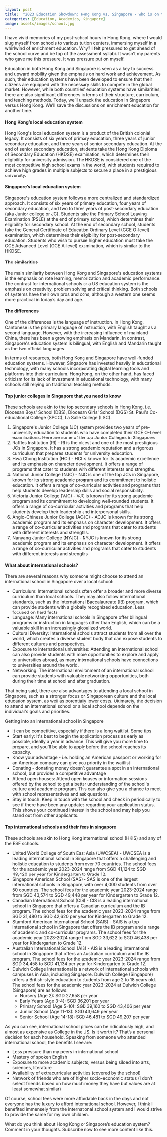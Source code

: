 ```yaml
---
layout: post
title:  "2023 Education Showdown: Hong Kong vs. Singapore - who is on top?"
categories: [Education, Academics, Singapore]
image: assets/images/school.jpg
---
```

I have vivid memories of my post-school hours in Hong Kong, where I would slug myself from schools to various tuition centers, immersing myself in a whirlwind of enrichment education. Why? I felt pressured to get ahead of the school curve and be top of the assessment syllabi. It wasn’t my parents who gave me this pressure. It was pressure put on myself.

Education in both Hong Kong and Singapore is seen as a key to success and upward mobility given the emphasis on hard work and achievement. As such, their education systems have been developed to ensure that their citizens are equipped with the necessary skills to compete in the global market. However, while both countries' education systems have similarities, there are also significant differences in terms of their structure, curriculum, and teaching methods. Today, we’ll unpack the education in Singapore versus Hong Kong. We’ll save the discussions on enrichment education for another time.

#### Hong Kong’s local education system
Hong Kong's local education system is a product of the British colonial legacy. It consists of six years of primary education, three years of junior secondary education, and three years of senior secondary education. At the end of senior secondary education, students take the Hong Kong Diploma of Secondary Education (HKDSE) examination, which determines their eligibility for university admission. The HKDSE is considered one of the most competitive high school exams in the world, with students required to achieve high grades in multiple subjects to secure a place in a prestigious university.

#### Singapore’s local education system
Singapore's education system follows a more centralized and standardized approach. It consists of six years of primary education, four years of secondary education, and two to three years of post-secondary education (aka Junior college or JC). Students take the Primary School Leaving Examination (PSLE) at the end of primary school, which determines their eligibility for secondary school. At the end of secondary school, students take the General Certificate of Education Ordinary Level (GCE O-level) examination, which determines their eligibility for post-secondary education. Students who wish to pursue higher education must take the GCE Advanced Level (GCE A-level) examination, which is similar to the HKDSE.

#### The similarities
The main similarity between Hong Kong and Singapore's education systems is the emphasis on rote learning, memorization and academic performance. The contrast for international schools or a US education system is the emphasis on creativity, problem solving and critical thinking. Both schools of systems have their own pros and cons, although a western one seems more practical in today’s day and age.

#### The differences
One of the differences is the language of instruction. In Hong Kong, Cantonese is the primary language of instruction, with English taught as a second language. However, with the increasing influence of mainland China, there has been a growing emphasis on Mandarin. In contrast, Singapore's education system is bilingual, with English and Mandarin taught as the two official languages.

In terms of resources, both Hong Kong and Singapore have well-funded education systems. However, Singapore has invested heavily in educational technology, with many schools incorporating digital learning tools and platforms into their curriculum. Hong Kong, on the other hand, has faced criticism for its lack of investment in educational technology, with many schools still relying on traditional teaching methods.

#### Top junior colleges in Singapore that you need to know

These schools are akin to the top secondary schools in Hong Kong, i.e. Diocesan Boys' School (DBS), Diocesan Girls' School (DGS) St. Paul's Co-educational College (SPCC), La Salle College (LSC).

1. Singapore's Junior College (JC) system provides two years of pre-university education to students who have completed their GCE O-Level examinations. Here are some of the top Junior Colleges in Singapore:
2. Raffles Institution (RI) - RI is the oldest and one of the most prestigious JCs in Singapore. It has a strong academic reputation and a rigorous curriculum that prepares students for university education.
3. Hwa Chong Institution (HCI) - HCI is known for its academic excellence and its emphasis on character development. It offers a range of programs that cater to students with different interests and strengths.
4. National Junior College (NJC) - NJC is one of the top JCs in Singapore, known for its strong academic program and its commitment to holistic education. It offers a range of co-curricular activities and programs that help students develop leadership skills and social responsibility.
5. Victoria Junior College (VJC) - VJC is known for its strong academic program and its commitment to developing well-rounded students. It offers a range of co-curricular activities and programs that help students develop their leadership and interpersonal skills.
6. Anglo-Chinese Junior College (ACJC) - ACJC is known for its strong academic program and its emphasis on character development. It offers a range of co-curricular activities and programs that cater to students with different interests and strengths.
7. Nanyang Junior College (NYJC) - NYJC is known for its strong academic program and its emphasis on character development. It offers a range of co-curricular activities and programs that cater to students with different interests and strengths

#### What about international schools?

There are several reasons why someone might choose to attend an international school in Singapore over a local school:
+ Curriculum: International schools often offer a broader and more diverse curriculum than local schools. They may also follow international standards, such as the International Baccalaureate (IB) program, which can provide students with a globally recognized education. Less focused on hard facts
+ Language: Many international schools in Singapore offer bilingual programs or instruction in languages other than English, which can be a valuable skill in an increasingly globalized world.
+ Cultural Diversity: International schools attract students from all over the world, which creates a diverse student body that can expose students to different cultures and perspectives.
+ Exposure to international universities: Attending an international school can also provide students with more opportunities to explore and apply to universities abroad, as many international schools have connections to universities around the world.
+ Networking: The international environment of an international school can provide students with valuable networking opportunities, both during their time at school and after graduation.

That being said, there are also advantages to attending a local school in Singapore, such as a stronger focus on Singaporean culture and the local education system, as well as potentially lower costs. Ultimately, the decision to attend an international school or a local school depends on the individual's goals and priorities.

Getting into an international school in Singapore 
+ It can be competitive, especially if there is a long waitlist. Some tips
+ Start early: It's best to begin the application process as early as possible, ideally a year in advance. This will give you more time to prepare, and you'll be able to apply before the school reaches its capacity.
+ Know your advantage - i.e. holding an American passport or working for an American company can give you priority in the waitlist
+ Donating - donating money doesn’t guarantee a spot in an international school, but provides a competitive advantage
+ Attend open houses: Attend open houses or information sessions offered by the school to get a better understanding of the school's culture and academic program. This can also give you a chance to meet with school representatives and ask questions.
+ Stay in touch: Keep in touch with the school and check in periodically to see if there have been any updates regarding your application status. This shows your continued interest in the school and may help you stand out from other applicants.

#### Top international schools and their fees in singapore

These schools are akin to Hong Kong international school (HKIS) and any of the ESF schools.

+ United World College of South East Asia (UWCSEA) - UWCSEA is a leading international school in Singapore that offers a challenging and holistic education to students from over 70 countries. The school fees for the academic year 2023-2024 range from SGD 41,124 to SGD 48,420 per year for Kindergarten to Grade 12.
+ Singapore American School (SAS) - SAS is one of the largest international schools in Singapore, with over 4,000 students from over 50 countries. The school fees for the academic year 2023-2024 range from SGD 43,574 to SGD 49,448 per year for Kindergarten to Grade 12.
+ Canadian International School (CIS) - CIS is a leading international school in Singapore that offers a Canadian curriculum and the IB program. The school fees for the academic year 2023-2024 range from SGD 31,480 to SGD 42,620 per year for Kindergarten to Grade 12.
+ Stamford American International School (SAIS) - SAIS is a top international school in Singapore that offers the IB program and a range of academic and co-curricular programs. The school fees for the academic year 2023-2024 range from SGD 33,622 to SGD 46,438 per year for Kindergarten to Grade 12.
+ Australian International School (AIS) - AIS is a leading international school in Singapore that offers an Australian curriculum and the IB program. The school fees for the academic year 2023-2024 range from SGD 34,458 to SGD 41,134 per year for Kindergarten to Grade 12.
+ Dulwich College International is a network of international schools with campuses in Asia, including Singapore. Dulwich College (Singapore) offers a British-style education to students from age 2 to 18 years old. The school fees for the academic year 2023-2024 at Dulwich College (Singapore) are as follows:
    + Nursery (Age 2): SGD 27,658 per year
    + Early Years (Age 3-4): SGD 36,201 per year
    + Primary School (Age 5-10): SGD 39,160 to SGD 43,406 per year
    + Junior School (Age 11-13): SGD 43,649 per year
    + Senior School (Age 14-18): SGD 46,481 to SGD 49,207 per year

As you can see, international school prices can be ridiculously high, and almost as expensive as College in the US. Is it worth it? That’s a personal decision for each household. Speaking from someone who attended international school, the benefits I see are:
+ Less pressure than my peers in international school
+ Mastery of spoken English
+ Exposure to more academic subjects, versus being siloed into arts, sciences, literature
+ Availability of extracurricular activities (covered by the school)
+ Network of friends who are of higher socio-economic status (I don’t select friends based on how much money they have but values are at least somewhat similar)

Of course, school fees were more affordable back in the days and not everyone has the luxury to afford international school. However, I think I benefited immensely from the international school system and I would strive to provide the same for my own children.

What do you think about Hong Kong or Singapore’s education system? Comment in your thoughts. Subscribe now to see more content like this.
